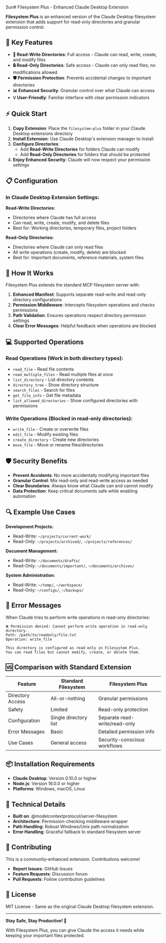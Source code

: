Sun# Filesystem Plus - Enhanced Claude Desktop Extension

**Filesystem Plus** is an enhanced version of the Claude Desktop filesystem extension that adds support for read-only directories and granular permission control.

## 🚀 Key Features

- **📁 Read-Write Directories**: Full access - Claude can read, write, create, and modify files
- **🔒 Read-Only Directories**: Safe access - Claude can only read files, no modifications allowed
- **🛡️ Permission Protection**: Prevents accidental changes to important directories
- **📊 Enhanced Security**: Granular control over what Claude can access
- **💡 User-Friendly**: Familiar interface with clear permission indicators

## ⚡ Quick Start

1. **Copy Extension**: Place the `filesystem-plus` folder in your Claude Desktop extensions directory
2. **Install Extension**: Use Claude Desktop's extension manager to install
3. **Configure Directories**: 
   - Add **Read-Write Directories** for folders Claude can modify
   - Add **Read-Only Directories** for folders that should be protected
4. **Enjoy Enhanced Security**: Claude will now respect your permission settings

## 📋 Configuration

### In Claude Desktop Extension Settings:

**Read-Write Directories:**
- Directories where Claude has full access
- Can read, write, create, modify, and delete files
- Best for: Working directories, temporary files, project folders

**Read-Only Directories:** 
- Directories where Claude can only read files
- All write operations (create, modify, delete) are blocked
- Best for: Important documents, reference materials, system files

## 🔧 How It Works

Filesystem Plus extends the standard MCP filesystem server with:

1. **Enhanced Manifest**: Supports separate read-write and read-only directory configurations
2. **Permission Middleware**: Intercepts filesystem operations and checks permissions
3. **Path Validation**: Ensures operations respect directory permission settings
4. **Clear Error Messages**: Helpful feedback when operations are blocked

## 💻 Supported Operations

### Read Operations (Work in both directory types):
- `read_file` - Read file contents
- `read_multiple_files` - Read multiple files at once  
- `list_directory` - List directory contents
- `directory_tree` - Show directory structure
- `search_files` - Search for files
- `get_file_info` - Get file metadata
- `list_allowed_directories` - Show configured directories with permissions

### Write Operations (Blocked in read-only directories):
- `write_file` - Create or overwrite files
- `edit_file` - Modify existing files
- `create_directory` - Create new directories
- `move_file` - Move or rename files/directories

## 🛡️ Security Benefits

- **Prevent Accidents**: No more accidentally modifying important files
- **Granular Control**: Mix read-only and read-write access as needed
- **Clear Boundaries**: Always know what Claude can and cannot modify
- **Data Protection**: Keep critical documents safe while enabling automation

## 🔍 Example Use Cases

**Development Projects:**
- Read-Write: `~/projects/current-work/`
- Read-Only: `~/projects/archived/`, `~/projects/references/`

**Document Management:**  
- Read-Write: `~/documents/drafts/`
- Read-Only: `~/documents/important/`, `~/documents/archives/`

**System Administration:**
- Read-Write: `~/temp/`, `~/workspace/`
- Read-Only: `~/configs/`, `~/backups/`

## 🚨 Error Messages

When Claude tries to perform write operations in read-only directories:

```
❌ Permission denied: Cannot perform write operation in read-only directory.
Path: /path/to/readonly/file.txt
Operation: write_file

This directory is configured as read-only in Filesystem Plus. 
You can read files but cannot modify, create, or delete them.
```

## 🆚 Comparison with Standard Extension

| Feature | Standard Filesystem | Filesystem Plus |
|---------|-------------------|----------------|
| Directory Access | All-or-nothing | Granular permissions |
| Safety | Limited | Read-only protection |
| Configuration | Single directory list | Separate read-write/read-only |
| Error Messages | Basic | Detailed permission info |
| Use Cases | General access | Security-conscious workflows |

## 📦 Installation Requirements

- **Claude Desktop**: Version 0.10.0 or higher
- **Node.js**: Version 16.0.0 or higher
- **Platforms**: Windows, macOS, Linux

## 🔧 Technical Details

- **Built on**: @modelcontextprotocol/server-filesystem
- **Architecture**: Permission-checking middleware wrapper
- **Path Handling**: Robust Windows/Unix path normalization
- **Error Handling**: Graceful fallback to standard filesystem server

## 🤝 Contributing

This is a community-enhanced extension. Contributions welcome!

- **Report Issues**: GitHub Issues
- **Feature Requests**: Discussion forum
- **Pull Requests**: Follow contribution guidelines

## 📄 License

MIT License - Same as the original Claude Desktop filesystem extension.

---

**Stay Safe, Stay Productive! 🚀**

With Filesystem Plus, you can give Claude the access it needs while keeping your important files protected.
